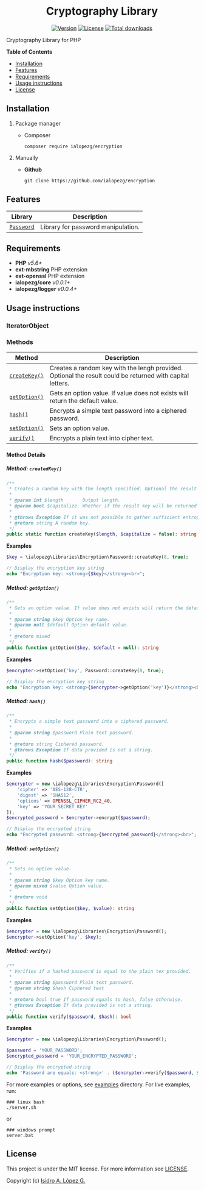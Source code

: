 <h1 style="text-align: center;">Cryptography Library</h1>

<p style="text-align: center;">
    <a href="https://github.com/ialopezg/encryption/releases"><img alt="Version" src="https://img.shields.io/github/release/ialopezg/encryption.svg?label=version&color=green"></a>
    <a href="https://github.com/ialopezg/encryption/blob/master/LICENSE"><img src="https://img.shields.io/badge/license-MIT-blue.svg?color=green" alt="License"></a>
    <a href="https://github.com/ialopezg/encryption"><img src="https://img.shields.io/github/downloads/ialopezg/encryption/total.svg?color=green" alt="Total downloads"></a>
</p>

Cryptography Library for PHP

**Table of Contents**

- [Installation](#installation)
- [Features](#features)
- [Requirements](#requirements)
- [Usage instructions](#usage-instructions)
- [License](#license)

## Installation

1. Package manager
    - Composer
        ```shell script
        composer require ialopezg/encryption
        ```

2. Manually
    - **Github**
        ```shell script
        git clone https://github.com/ialopezg/encryption
        ```

## Features

| Library | Description |
|---|---|
| <a href="#iteratorobject">`Password`</a> | Library for password manipulation. |


## Requirements

* **PHP** *v5.6+*
* **ext-mbstring** PHP extension
* **ext-openssl** PHP extension
* **ialopezg/core** *v0.0.1+*
* **ialopezg/logger** *v0.0.4+*

## Usage instructions

### IteratorObject

### Methods

| Method | Description |
|---|---|
| <a href="#password_createKey">`createKey()`</a> | Creates a random key with the lengh provided. Optional the result could be returned with capital letters. |
| <a href="#password_getOption">`getOption()`</a> | Gets an option value. If value does not exists will return the default value. |
| <a href="#password_hash">`hash()`</a> | Encrypts a simple text password into a ciphered password. |
| <a href="#password_setOption">`setOption()`</a> | Sets an option value. |
| <a href="#password_verify">`verify()`</a> | Encrypts a plain text into cipher text. |

#### Method Details

##### <a name="password_createKey"></a> Method: `createdKey()`

```php
/**
 * Creates a random key with the length specified. Optional the result could be returned with capital letters.
 *
 * @param int $length       Output length.
 * @param bool $capitalize  Whether if the result key will be returned with capital letters.
 *
 * @throws Exception If it was not possible to gather sufficient entropy.
 * @return string A random key.
 */
public static function createKey($length, $capitalize = false): string
```

**Examples**

```php
$key = \ialopezg\Libraries\Encryption\Password::createKey(8, true);

// Display the encryption key string
echo "Encryption key: <strong>{$key}</strong><br>";
```

##### <a name="password_getOption"></a> Method: `getOption()`

```php
/**
 * Gets an option value. If value does not exists will return the default value.
 *
 * @param string $key Option key name.
 * @param null $default Option default value.
 *
 * @return mixed
 */
public function getOption($key, $default = null): string
```

**Examples**

```php
$encrypter->setOption('key', Password::createKey(8, true);

// Display the encryption key string
echo "Encryption key: <strong>{$encrypter->getOption('key')}</strong><br>";
```

##### <a name="password_hash"></a> Method: `hash()`

```php
/**
 * Encrypts a simple text password into a ciphered password.
 * 
 * @param string $password Plain text password.
 * 
 * @return string Ciphered password.
 * @throws Exception If data provided is not a string.
 */
public function hash($password): string
```

**Examples**

```php
$encrypter = new \ialopezg\Libraries\Encryption\Password([
    'cipher' => 'AES-128-CTR',
    'digest' => 'SHA512',
    'options' => OPENSSL_CIPHER_RC2_40,
    'key' => 'YOUR_SECRET_KEY'
]);
$encrypted_password = $encrypter->encrypt($password);

// Display the encrypted string
echo "Encrypted password: <strong>{$encrypted_password}</strong><br>";
```

##### <a name="password_setOption"></a> Method: `setOption()`

```php
/**
 * Sets an option value.
 *
 * @param string $key Option key name.
 * @param mixed $value Option value.
 *
 * @return void
 */
public function setOption($key, $value): string
```

**Examples**

```php
$encrypter = new \ialopezg\Libraries\Encryption\Password();
$encrypter->setOption('key', $key);
```

##### <a name="password_verify"></a> Method: `verify()`

```php
/**
 * Verifies if a hashed password is equal to the plain tex provided.
 *
 * @param string $password Plain text password.
 * @param string $hash Ciphered text
 *
 * @return bool true If password equals to hash, false otherwise.
 * @throws Exception If data provided is not a string.
 */
public function verify($password, $hash): bool
```

**Examples**

```php
$encrypter = new \ialopezg\Libraries\Encryption\Password();

$password = 'YOUR_PASSWORD';
$encrypted_password = 'YOUR_ENCRYPTED_PASSWORD';

// Display the encrypted string
echo 'Password are equals: <strong>' . ($encrypter->verify($password, $encrypted_password) ? 'true' : 'false') . '</strong>';
```

For more examples or options, see [examples](examples) directory. For live examples, run:

```shell script
### linux bash
./server.sh
``` 
or
```shell script
### windows prompt
server.bat
``` 

## License

This project is under the MIT license. For more information see [LICENSE](https://github.com/ialopezg/core/blob/master/LICENSE).

Copyright (c) [Isidro A. López G.](https://ialopezg.com/)
